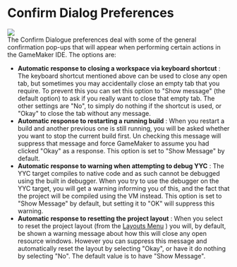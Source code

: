 # Confirm Dialog Preferences

  
![](https://gms.magecorn.com/Manual/assets/Images/Setup_And_Version/Preferences/General_Confirm_Prefs.png)  
The Confirm Dialogue preferences deal with some of the general
confirmation pop-ups that will appear when performing certain actions in
the GameMaker IDE. The options are:

-   **Automatic response to closing a workspace via keyboard shortcut**
    : The keyboard shortcut mentioned above can be used to close any
    open tab, but sometimes you may accidentally close an empty tab that
    you require. To prevent this you can set this option to "Show
    message" (the default option) to ask if you really want to close
    that empty tab. The other settings are "No", to simply do nothing if
    the shortcut is used, or "Okay" to close the tab without any
    message.
-   **Automatic response to restarting a running build** : When you
    restart a build and another previous one is still running, you will
    be asked whether you want to stop the current build first. Un
    checking this message will suppress that message and force GameMaker
    to assume you had clicked "Okay" as a response. This option is set
    to "Show Message" by default.
-   **Automatic response to warning when attempting to debug YYC** : The
    YYC target compiles to native code and as such cannot be debugged
    using the built in debugger. When you try to use the debugger on the
    YYC target, you will get a warning informing you of this, and the
    fact that the project will be compiled using the VM instead. This
    option is set to "Show Message" by default, but setting it to "OK"
    will suppress this warning.
-   **Automatic response to resetting the project layout** : When you
    select to reset the project layout (from the [Layouts
    Menu](../../../IDE_Navigation/Menus/The_Layouts_Menu) ) you
    will, by default, be shown a warning message about how this will
    close any open resource windows. However you can suppress this
    message and automatically reset the layout by selecting "Okay", or
    have it do nothing by selecting "No". The default value is to have
    "Show Message".
